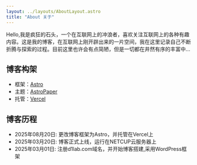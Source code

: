 ```yaml
---
layout: ../layouts/AboutLayout.astro
title: "About 关于"
---
```


Hello,我是疯狂的石头，一个在互联网上的冲浪者，喜欢关注互联网上的各种有趣内容。这是我的博客，在互联网上刚开辟出来的一片空间，我在这里记录自己不断折腾与探索的过程。目前这里也许会有点简陋，但是一切都在井然有序的丰富中...

## 博客构架

- 框架：[Astro](https://astro.build/)
- 主题：[AstroPaper](https://github.com/CrazyLeiGe/astro-paper)
- 托管：[Vercel](https://vercel.com/)

## 博客历程

- 2025年08月20日: 更改博客框架为Astro，并托管在Vercel上
- 2025年03月20日: 博客正式上线，运行在NETCUP云服务器上
- 2025年03月01日: 注册d1lab.com域名，并开始博客搭建,采用WordPress框架
